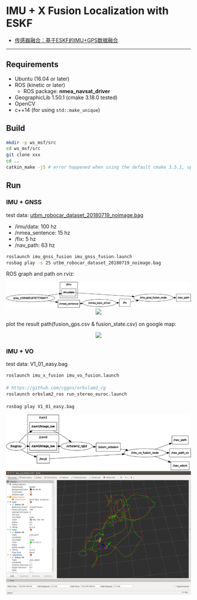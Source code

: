 # IMU + X Fusion Localization with ESKF

* [传感器融合：基于ESKF的IMU+GPS数据融合](https://blog.csdn.net/u011178262/article/details/107596285)

-----

## Requirements

* Ubuntu (16.04 or later)
* ROS (kinetic or later)
  - ROS package: **nmea_navsat_driver**
* GeographicLib 1.50.1 (cmake 3.18.0 tested)
* OpenCV
* c++14 (for using `std::make_unique`)

## Build

```sh
mkdir -p ws_msf/src
cd ws_msf/src
git clone xxx
cd ..
catkin_make -j5 # error happened when using the default cmake 3.5.1, upgrade it
```

## Run

### IMU + GNSS

test data: [utbm_robocar_dataset_20180719_noimage.bag](https://lcas.lincoln.ac.uk/owncloud/index.php/s/KfItDFgwwis5Xrk)

* /imu/data: 100 hz
* /nmea_sentence: 15 hz
* /fix: 5 hz
* /nav_path: 63 hz

```sh
roslaunch imu_gnss_fusion imu_gnss_fusion.launch
rosbag play -s 25 utbm_robocar_dataset_20180719_noimage.bag
```

ROS graph and path on rviz:

<p align="center">
  <img src="imgs/rosgraph_imu_gnss.jpg"/>
  <img src="imgs/run_imu_gnss_fusion.jpg"/>
</p>

plot the result path(fusion_gps.csv & fusion_state.csv) on google map:

<p align="center">
  <img src="imgs/google_map.jpg"/>
</p>

### IMU + VO

test data: V1_01_easy.bag

```sh
roslaunch imu_x_fusion imu_vo_fusion.launch

# https://github.com/cggos/orbslam2_cg
roslaunch orbslam2_ros run_stereo_euroc.launch

rosbag play V1_01_easy.bag
```

<p align="center">
  <img src="imgs/rosgraph_imu_vo.png"/>
  <img src="imgs/run_imu_vo_fusion.png"/>
</p>
